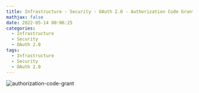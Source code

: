 ```yaml
---
title: Infrastructure - Security - OAuth 2.0 - Authorization Code Grant
mathjax: false
date: 2022-05-14 00:06:25
categories:
  - Infrastructure
  - Security
  - OAuth 2.0
tags:
  - Infrastructure
  - Security
  - OAuth 2.0
---
```


![authorization-code-grant](https://infrastructure-1253868755.cos.ap-guangzhou.myqcloud.com/security/oauth2/authorization-code-grant.png)

<!-- more -->
